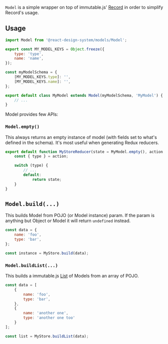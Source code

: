 `Model` is a simple wrapper on top of immutable.js' [Record](https://facebook.github.io/immutable-js/docs/#/Record) in order to simplify Record's usage.

## Usage

```js static
import Model from '@react-design-system/models/Model';

export const MY_MODEL_KEYS = Object.freeze({
    type: 'type',
    name: 'name',
});

const myModelSchema = {
    [MY_MODEL_KEYS.type]: '',
    [MY_MODEL_KEYS.name]: '',
};

export default class MyModel extends Model(myModelSchema, 'MyModel') {
    // ...
}
```

Model provides few APIs:

### `Model.empty()`

This always returns an empty instance of model (with fields set to what's defined in the schema). It's most useful when generating Redux reducers.

```js static
export default function MyStoreReducer(state = MyModel.empty(), action = {}) {
    const { type } = action;

    switch (type) {
        // ...
        default:
            return state;
    }
}
```

## `Model.build(...)`

This builds Model from POJO (or Model instance) param. If the param is anything but Object or Model it will return `undefined` instead.

```js static
const data = {
    name: 'foo',
    type: 'bar',
};

const instance = MyStore.build(data);
```

### `Model.buildList(...)`

This builds a immutable.js [List](https://facebook.github.io/immutable-js/docs/#/List) of Models from an array of POJO.

```js static
const data = [
    {
        name: 'foo',
        type: 'bar',
    },
    {
        name: 'another one',
        type: 'another one too'
    }
];

const list = MyStore.buildList(data);
```

